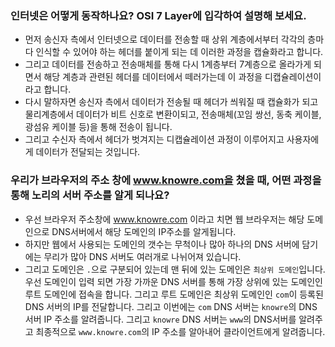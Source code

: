 ### 인터넷은 어떻게 동작하나요? OSI 7 Layer에 입각하여 설명해 보세요.
* 먼저 송신자 측에서 인터넷으로 데이터를 전송할 때 상위 계층에서부터 각각의 층마다 인식할 수 있어야 하는 헤더를 붙이게 되는 데 이러한 과정을 캡슐화라고 합니다.
* 그리고 데이터를 전송하고 전송매체를 통해 다시 1계층부터 7계층으로 올라가게 되면서 해당 계층과 관련된 헤더를 데이터에서 떼러가는데 이 과정을 디캡슐레이션이라고 합니다.
* 다시 말하자면 송신자 측에서 데이터가 전송될 때 헤더가 씌워질 때 캡슐화가 되고 물리계층에서 데이터가 비트 신호로 변환이되고, 전송매체(꼬임 쌍선, 동축 케이블, 광섬유 케이블 등)을 통해 전송이 됩니다.
* 그리고 수신자 측에서 헤더가 벗겨지는 디캡슐레이션 과정이 이루어지고 사용자에게 데이터가 전달되는 것입니다.

### 우리가 브라우저의 주소 창에 www.knowre.com을 쳤을 때, 어떤 과정을 통해 노리의 서버 주소를 알게 되나요?
* 우선 브라우저 주소창에 www.knowre.com 이라고 치면 웹 브라우저는 해당 도메인으로 DNS서버에서 해당 도메인의 IP주소를 알게됩니다.
* 하지만 웹에서 사용되는 도메인의 갯수는 무척이나 많아 하나의 DNS 서버에 담기에는 무리가 많아 DNS 서버도 여러개로 나뉘어져 있습니다.
* 그리고 도메인은 `.`으로 구분되어 있는데 맨 뒤에 있는 도메인은 `최상위 도메인`입니다. 우선 도메인이 입력 되면 가장 가까운 DNS 서버를 통해 가장 상위에 있는 도메인인 루트 도메인에 접속을 합니다. 그리고 루트 도메인은 최상위 도메인인 `com`이 등록된 DNS 서버의 IP를 전달합니다. 그리고 이번에는 `com` DNS 서버는 `knowre`의 DNS 서버 IP 주소를 알려줍니다. 그리고 `knowre` DNS 서버는 `www`의 DNS서버를 알려주고 최종적으로 `www.knowre.com`의 IP 주소를 알아내어 클라이언트에게 알려줍니다.